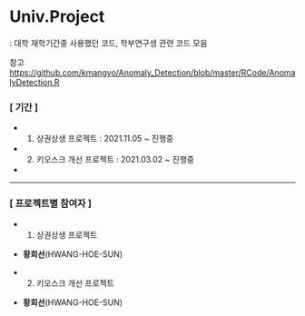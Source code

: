 # Univ.Project
: 대학 재학기간중 사용했던 코드, 학부연구생 관련 코드 모음

참고
https://github.com/kmangyo/Anomaly_Detection/blob/master/RCode/AnomalyDetection.R


### [ 기간 ]
* 1) 상권상생 프로젝트 : 2021.11.05 ~ 진행중
* 2) 키오스크 개선 프로젝트 :  2021.03.02 ~ 진행중
* 

---
### [ 프로젝트별 참여자 ]
* 1) 상권상생 프로젝트
* **황회선**(HWANG-HOE-SUN)

* 2) 키오스크 개선 프로젝트
* **황회선**(HWANG-HOE-SUN)
